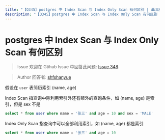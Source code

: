 ```yaml
---
title: "【Q345】postgres 中 Index Scan 与 Index Only Scan 有何区别 | db高频面试题"
description: "【Q345】postgres 中 Index Scan 与 Index Only Scan 有何区别 字节跳动面试题、阿里腾讯面试题、美团小米面试题。"
---
```


# postgres 中 Index Scan 与 Index Only Scan 有何区别

> Issue
> 欢迎在 Gtihub Issue 中回答此问题: [Issue 348](https://github.com/shfshanyue/Daily-Question/issues/348)

> Author
> 回答者: [shfshanyue](https://github.com/shfshanyue)

假设在 `user` 表简历索引 (name, age)

Index Scan 指查询中除利用索引外还有额外的查询条件，如 (name, age) 是索引，但是 sex 不是

```sql
select * from user where name = '张三' and age = 10 and sex = 'MALE'
```

Index Only Scan 指查询中可以全部利用索引，如 (name, age) 都是索引

```sql
select * from user where name = '张三' and age = 10
```
